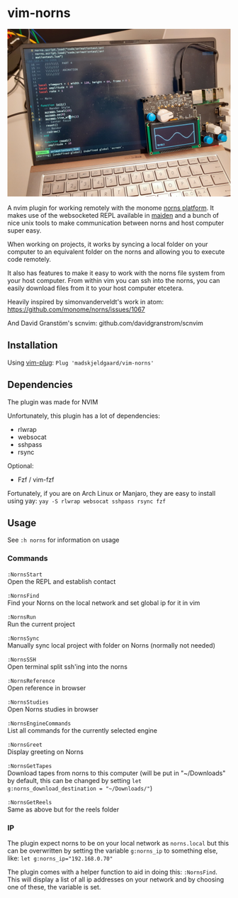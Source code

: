 # vim-norns
![norns in action](norns-in-action.jpg)

A nvim plugin for working remotely with the monome [norns platform](https://monome.org/docs/norns/). It makes use of the websocketed REPL available in [maiden](https://monome.org/docs/norns/maiden/) and a bunch of nice unix tools to make communication between norns and host computer super easy. 

When working on projects, it works by syncing a local folder on your computer to an equivalent folder on the norns and allowing you to execute code remotely.

It also has features to make it easy to work with the norns file system from your host computer. From within vim you can ssh into the norns, you can easily download files from it to your host computer etcetera.

Heavily inspired by  simonvanderveldt's work in atom:
https://github.com/monome/norns/issues/1067

And David Granstöm's scnvim:
github.com/davidgranstrom/scnvim

## Installation

Using [vim-plug](https://github.com/junegunn/vim-plug):
`Plug 'madskjeldgaard/vim-norns'`

## Dependencies
The plugin was made for NVIM

Unfortunately, this plugin has a lot of dependencies:

- rlwrap
- websocat
- sshpass
- rsync

Optional:
- Fzf / vim-fzf

Fortunately, if you are on Arch Linux or Manjaro, they are easy to install using yay: 
`yay -S rlwrap websocat sshpass rsync fzf`

## Usage
See `:h norns` for information on usage

### Commands
`:NornsStart` 	
Open the REPL and establish contact

`:NornsFind` 	
Find your Norns on the local network and set global ip for it in vim

`:NornsRun` 	
Run the current project

`:NornsSync` 	
Manually sync local project with folder on Norns (normally not needed)

`:NornsSSH` 	
Open terminal split ssh'ing into the norns

`:NornsReference` 	
Open reference in browser

`:NornsStudies` 	
Open Norns studies in browser

`:NornsEngineCommands` 	
List all commands for the currently selected engine

`:NornsGreet` 	
Display greeting on Norns

`:NornsGetTapes` 	
Download tapes from norns to this computer (will be put in "~/Downloads" by default, this can be changed by setting `let g:norns_download_destination = "~/Downloads/"`)

`:NornsGetReels` 	
Same as above but for the reels folder

### IP
The plugin expect norns to be on your local network as `norns.local` but this can be overwritten by setting the variable `g:norns_ip` to something else, like: `let g:norns_ip="192.168.0.70"`

The plugin comes with a helper function to aid in doing this: `:NornsFind`. This will display a list of all ip addresses on your network and by choosing one of these, the variable is set.
